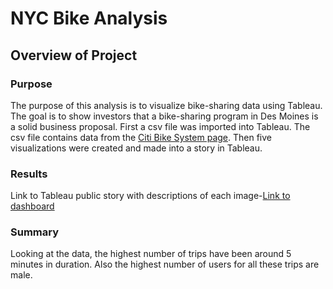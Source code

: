 # NYC Bike Analysis

## Overview of Project

### Purpose

The purpose of this analysis is to visualize bike-sharing data using Tableau. The goal is to show investors that a bike-sharing program
in Des Moines is a solid business proposal. First a csv file was imported into Tableau. The csv file contains data from the [Citi Bike System page](https://citibikenyc.com/system-data).
Then five visualizations were created and made into a story in Tableau. 

### Results

Link to Tableau public story with descriptions of each image-[Link to dashboard](https://public.tableau.com/views/CitiBike-1/Sheet1?:language=en-US&:display_count=n&:origin=viz_share_link)

### Summary
Looking at the data, the highest number of trips have been around 5 minutes in duration. Also the highest number of users for all these trips 
are male. 
